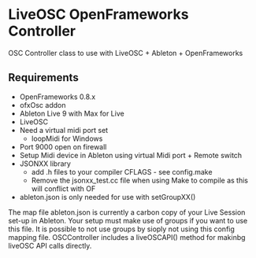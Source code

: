 LiveOSC OpenFrameworks Controller
=================================

OSC Controller class to use with LiveOSC + Ableton + OpenFrameworks

Requirements
------------

* OpenFrameworks 0.8.x
* ofxOsc addon
* Ableton Live 9 with Max for Live
* LiveOSC
* Need a virtual midi port set
	* loopMidi for Windows 
* Port 9000 open on firewall
* Setup Midi device in Ableton using virtual Midi port + Remote switch
* JSONXX library 
	* add .h files to your compiler CFLAGS - see config.make
	* Remove the jsonxx_test.cc file when using Make to compile as this will conflict with OF
* ableton.json is only needed for use with setGroupXX()

The map file ableton.json is currently a carbon copy of your Live Session set-up in Ableton. Your setup must make use of groups if you want to use this file. It is possible to not use groups by sioply not using this config mapping file. OSCController includes a liveOSCAPI() method for makinbg liveOSC API calls directly.